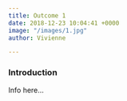 ```yaml
---
title: Outcome 1
date: 2018-12-23 10:04:41 +0000
image: "/images/1.jpg"
author: Vivienne

---
```

### Introduction

Info here...
